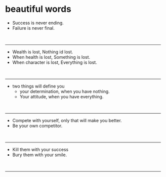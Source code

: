 # beautiful words

- Success is never ending.
- Failure is never final.


<br>

---


- Wealth is lost, Nothing id lost.
- When health is lost, Something is lost.
- When character is lost, Everything is lost.

<br>

---

- two things will define you
    - your determination, when you have nothing.
    - Your attitude, when you have everything.


<br>

---

- Compete with yourself, only that will make you better.
- Be your own competitor.

<br>

---

- Kill them with your success
- Bury them with your smile.

<br>

---



